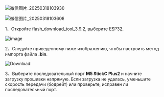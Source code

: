 
![微信图片_20250318103930](https://github.com/user-attachments/assets/89e9b55f-47e1-4b39-8f66-e90fd5c1ffab)

![微信图片_20250318103608](https://github.com/user-attachments/assets/346c54b3-4f7d-4268-9533-e0c62ee3ce41)

1、Откройте flash_download_tool_3.9.2, выберите ESP32.

![image](https://github.com/user-attachments/assets/d61062f2-2389-40b6-80b1-ab6a5206e391)

2、Следуйте приведенному ниже изображению, чтобы настроить метод импорта файла **.bin**.

![Download](https://github.com/user-attachments/assets/d4b66a23-da8e-41d9-97de-77563dac3435)

3、Выберите последовательный порт **M5 StickC Plus2** и начните загрузку прошивки напрямую. Если загрузка не удалась, уменьшите скорость передачи (бодрейт) или проверьте, исправен ли последовательный порт.
